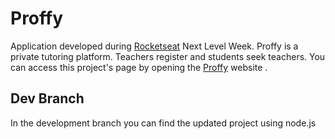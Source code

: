 # Proffy

Application developed during [Rocketseat](https://rocketseat.com.br/) Next Level Week. Proffy is a private tutoring platform. Teachers register and students seek teachers. You can access this project's page by opening the [Proffy](https://thalesmacena.github.io/next-level-week-proffy/) website .

## Dev Branch

In the development branch you can find the updated project using node.js
